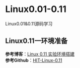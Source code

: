 # Linux0.01-0.11
Linux0.01&amp;0.11源码学习

## Linux0.11一环境准备
**参考博客**：[Linux 0.11 实验环境搭建](https://blog.csdn.net/longintchar/article/details/78827886)  
**参考Github**：[HIT-Linux-0.11](https://github.com/Wangzhike/HIT-Linux-0.11.git)  


